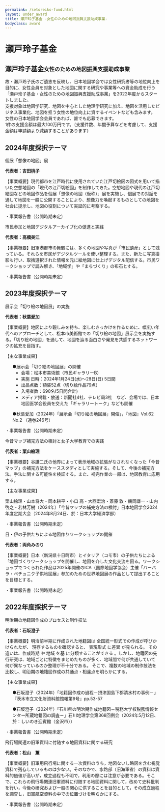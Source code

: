 ```yaml
---
permalink: /setoreiko-fund.html
layout: under_award
title: 瀬戸玲子基金 -女性のための地図振興支援助成事業-
bodyclass: award
---
```


# 瀬戸玲子基金
<!-- {:.heading-text} -->

<div class="top-section">
  <h2>瀬戸玲子基金<small>女性のための地図振興支援助成事業</small></h2>
  <div class="sr-row">
    <div class="sr-text">
      故・瀬戸玲子氏のご遺志を反映し、日本地図学会では女性研究者等の地位向上を目的に、女性会員を対象とした地図に関する研究や事業等への資金助成を行う「瀬戸玲子基金・女性のための地図振興支援助成事業」を2022年度からスタートしました。<br>
      支援対象は地図学研究、地図を中心とした地理学研究に加え、地図を活用したビジネス事業化、地図を担う女性の地位向上に資するイベントなども含みます。<br>
      女性の日本地図学会会員であれば、誰でも応募できます。<br>
      1件の支援金額は最大100万円です。（支援件数、年間予算などを考慮して、支援金額は申請額より減額することがあります）<br>
    </div>
    <div class="sr-image"><img src="{{ site.baseurl }}/assets/img/main/img_setoreiko.jpg" class="w-100" alt=""></div>
  </div>
 
<div class="top-section">
  <h2>2024年度採択テーマ</h2>
  <div class="setoreiko-awards">
    <div class="list-box">
      <div class="list-box-inner">
        <div class="box-sr-title award-ornament">
           <div>
            <!-- div class="year">2024年</div -->
            個展「想像の地図」展
          </div>
        </div>
        <div class="box-sr-text">
          <p><b>代表者：吉田桃子</b></p>
          <p>【事業概要】現代都市を江⼾時代に使⽤されていた江⼾切絵図の図式を⽤いて描いた空想地図の「現代の江⼾切絵図」を制作してきた。空想地図や現代の江⼾切絵図などの地図作品を個展「想像の地図（仮称）」展を実施し、個展での対話を通して地図を⼀般に公開することにより、想像⼒を喚起するものとしての地図を社会に提⽰し、地図の役割について実証的に考察する。</p>
          <p>・事業報告書（公開時期未定）</p> 
          <!-- <p class="sr-link"><a href="{{ site.baseurl }}/archive/file/setoreiko_fund/setireiko-fund-pamphlet.pdf">・事業報告書<span class="icon-doc"></span></a></p> -->
        </div>
      </div>
    </div>
    <div class="list-box">
      <div class="list-box-inner">
        <div class="box-sr-title award-ornament">
           <div>
            <!-- div class="year">2024年</div -->
            市民参加と地図デジタルアーカイブ化の促進と実践
          </div>
        </div>
        <div class="box-sr-text">
          <p><b>代表者：高橋美江</b></p>
          <p>【事業概要】旧軍港都市の舞鶴には、多くの地図や写真が「市民遺産」として残っている。それらを市民がデジタルツールを使い整理する。また、新たに写真撮影も行い、取捨選択された情報を元に絵地図に仕上げデジタル配信する。市民ワークショップで読み解き、「地域学」や「まちづくり」の布石とする。</p>
          <p>・事業報告書（公開時期未定）</p> 
          <!-- <p class="sr-link"><a href="{{ site.baseurl }}/archive/file/setoreiko_fund/setireiko-fund-pamphlet.pdf">・事業報告書<span class="icon-doc"></span></a></p> -->
        </div>
      </div>
    </div>
  </div>
</div>

<div class="top-section">
  <h2>2023年度採択テーマ</h2>
  <div class="setoreiko-awards">
    <div class="list-box">
      <div class="list-box-inner">
        <div class="box-sr-title award-ornament">
           <div>
            <!-- div class="year">2023年</div -->
            展示会「切り絵の地図展」の実施
          </div>
        </div>
        <div class="box-sr-text">
          <p><b>代表者：秋葉愛加</b></p>
          <p>【事業概要】地図により親しみを持ち、楽しむきっかけを作るために、幅広い年代へのアプローチとして、松本市美術館での「切り絵の地図」展示会を実施する。「切り絵の地図」を通して、地図を辿る面白さや発見を共感するネットワークの拡充を目指す。</p>
          <p>【主な事業成果】</p>
           <ul>●展示会「切り絵の地図展」の開催
              <li style="margin-left: 2em;">会場：松本市美術館（市民ギャラリーB）</li>
              <li style="margin-left: 2em;">実施 日時：2024年1月24日(水)〜28日(日) 5日間 </li>
              <li style="margin-left: 2em;">出品点数：額装52点（切り絵作品79点）</li>
              <li style="margin-left: 2em;">入場者数：690名(5日間合計)</li>
              <li style="margin-left: 2em;">メディア掲載・放送：新聞社4社、テレビ局3社　など、会場では、日本地図医学会役員を交えた「ギャラリートーク」なども開催</li>
           </ul>
          <ul>●秋葉愛加（2024年）「展示会「切り絵の地図展」開催」，『地図』Vol.62 No.2 （通巻246号）</ul>
          <p>・事業報告書（公開時期未定）</p> 
          <!-- <p class="sr-link"><a href="{{ site.baseurl }}/archive/file/setoreiko_fund/setireiko-fund-pamphlet.pdf">・事業報告書<span class="icon-doc"></span></a></p> -->
        </div>
      </div>
    </div>
    <div class="list-box">
      <div class="list-box-inner">
        <div class="box-sr-title award-ornament">
           <div>
            <!-- div class="year">2023年</div -->
            今昔マップ補完方法の検討と女子大学教育での実践
          </div>
        </div>
        <div class="box-sr-text">
          <p><b>代表者：栗山絵理</b></p>
          <p>【事業概要】谷謙二氏の他界によって表示地域の拡張がなされなくなった「今昔マップ」の補完方法をケーススタディとして実施する。そして、今後の補完方法。手法に関する可能性を検証する。また、補完作業の一部は、地図教育に応用する。</p>
          <p>【主な事業成果】</p>
          <p>栗山絵理・山本将大・岡本耕平・小口 高・大西宏治・斎藤 敦・鶴岡謙一・山内啓之・若林芳樹（2024年）「今昔マップの補完方法の検討」日本地図学会2024年度定期大会（2024年8月24日、於：日本大学経済学部）</p>
          <p>・事業報告書（公開時期未定）</p> 
          <!-- <p class="sr-link"><a href="{{ site.baseurl }}/archive/file/setoreiko_fund/setireiko-fund-pamphlet.pdf">・事業報告書<span class="icon-doc"></span></a></p> -->
        </div>
      </div>
    </div>
    <div class="list-box">
      <div class="list-box-inner">
        <div class="box-sr-title award-ornament">
           <div>
            <!-- div class="year">2023年</div -->
            日・伊の子供たちによる地図作りワークショップの開催
          </div>
        </div>
        <div class="box-sr-text">
          <p><b>代表者：両角みのり</b></p>
          <p>【事業概要】日本（新潟県十日町市）とイタリア（コモ市）の子供たちによる「地図づくりワークショップを開催し、地図を介した文化交流を図る。ワークショップでつくられた作品は2025年開催のICA（国際地図学協会）主催「バーバラ・ペチュニク子供地図展」参加のための世界地図展の作品として提出することを目標とする。</p>
          <p>・事業報告書（公開時期未定）</p> 
          <!-- <p class="sr-link"><a href="{{ site.baseurl }}/archive/file/setoreiko_fund/setireiko-fund-pamphlet.pdf">・事業報告書<span class="icon-doc"></span></a></p> -->
        </div>
      </div>
    </div>
  </div>
</div>

<div class="top-section">
  <h2>2022年度採択テーマ</h2>
  <div class="setoreiko-awards">
    <div class="list-box">
      <div class="list-box-inner">
        <div class="box-sr-title award-ornament">
           <div>
            <!-- div class="year">2024年</div -->
            明治期の地籍図作成のプロセスと制作技法
          </div>
        </div>
        <div class="box-sr-text">
          <p><b>代表者：石坂澄子</b></p>
          <p>【事業概要】明治前半期に作成された地籍図は 全国統一形式での作成が呼びかけられたが、 現存するものを確認すると、 表現形式 に差異 が見られる。 その違いは、作成時期 や 地域 を基 に分類することができる 。しかし、地籍図の先行研究は、地域ごとに特徴をまとめたものが多く、地域間で何が共通していて 何が異なっているのか整理が不十分である。 そこで、複数の地域の制作技法を比較し、明治期の地籍図作成の共通点・相違点を明らかにする。</p>
          <p>【主な事業成果】</p>
          <ul>●石坂澄子（2024年）「地籍図作成の過程－摂津国島下郡清水村の事例－」『茨木市立文化財資料館館報第9号』pp.53-57</ul>
          <ul>●石坂澄子（2024年）「石川県の明治期作成地籍図－税務大学校税務情報センター所蔵地籍図の調査－」石川地理学会第368回例会（2024年5月12日、於：しいのき迎賓館（金沢市））</ul>
          <p>・事業報告書（公開時期未定）</p> 
          <!-- <p class="sr-link"><a href="{{ site.baseurl }}/archive/file/setoreiko_fund/setireiko-fund-pamphlet.pdf">・事業報告書<span class="icon-doc"></span></a></p> -->
        </div>
      </div>
    </div>
    <div class="list-box">
      <div class="list-box-inner">
        <div class="box-sr-title award-ornament">
           <div>
            <!-- div class="year">2024年</div -->
            飛行場関連の旧軍資料に付随する地図資料に関する研究
          </div>
        </div>
        <div class="box-sr-text">
          <p><b>代表者：松山　薫</b></p>
          <p>【事業概要】旧軍用飛行場に関する一次資料のうち，地図ないし略図を含む視覚資料で残存しているものは少ない。そのなかで、水路部（旧海軍省）の資料は資料的価値が高いが，成立過程も不明で，利用の際には注意が必要である。そこで、これらの飛行場関連旧軍資料に付随する地図資料に関して，改めて史料批判を行い，今後の研究および一般の関心に供することを目的として，その成立過程を調査し，旧軍航空資料の中での位置づけを明らかにする。</p>
          <p>・事業報告書（公開時期未定）</p> 
          <!-- <p class="sr-link"><a href="{{ site.baseurl }}/archive/file/setoreiko_fund/setireiko-fund-pamphlet.pdf">・事業報告書<span class="icon-doc"></span></a></p> -->
        </div>
      </div>
    </div>
  </div>
</div>


<!-- <div class="top-section">
  <h2>募集概要</h2>
  <p class="heading-text">日本地図学会では、故・瀬戸玲子氏のご遺志を反映し、女性研究者等の地位向上を目的に、女性会員を対象とした地図に関する研究や事業等への資金助成を行う「瀬戸玲子基金・女性のための地図振興支援助成事業」を下記の通り募集します。女性の地位向上に特化した地球科学分野の支援助成制度です。女性の日本地図学会の正会員、学生会員の方の多数の応募をお待ちしています。<br>詳しくは、以下の募集要領・資料などをご覧ください。女性会員の積極的な応募をお待ちしています。</p>
  <table class="main-table">
    <tr>
      <td>支援助成期間</td>
      <td>2022（令和 4）年 11 月 1 日～ 2023（令和 5）年 3 月 31 日まで。</td>
    </tr>
    <tr>
      <td>応募資格者</td>
      <td>以下の①または②に該当する者。また、複数人で研究グループを構成しても良いが、<br>代表者は①または②の方でなくてはいけません。<br><br>① 日本地図学会の女性正会員又は女性学生会員。<br>② 日本地図学会の特別会員組織に所属する女性（ただし各組織から 1 名のみ）</td>
    </tr>
    <tr>
      <td>支援助成対象分野提出期限</td>
      <td>● 地図学研究<br>● 地図を中心とした地理学研究<br>● 地図を活用したビジネス事業化<br>● その他、地図を担う女性の地位向上に資する事業<br>上記分野に関する申請書（様式１）を<br>【2022 年 9 月 30 日（金）17 時必着】で日本地図学会事務局まで<br>メールまたは郵送で提出してください。</td>
    </tr>
    <tr>
      <td>資料</td>
      <td>
        <a href="{{ site.baseurl }}/archive/file/setoreiko_fund/瀬戸玲子基金支援助成事業公募要領8月25日改訂版 (1).pdf">・2022年度 募集要領 　※8/25改訂<span class="icon-pdf"></span></a><br>
        <a href="{{ site.baseurl }}/archive/file/setoreiko_fund/setireiko-fund-pamphlet.pdf">・ 事業パンフレット<span class="icon-pdf"></span></a><br>
        <a href="{{ site.baseurl }}/archive/file/setoreiko_fund/瀬戸玲子基金支援助成事業申請書様式１改訂版.doc">・ 申請書（様式１）※8/25改訂<span class="icon-doc"></span></a><br>
        <a href="{{ site.baseurl }}/archive/file/setoreiko_fund/瀬戸玲子基金支援助成事業実施計画書（様式２）.doc">・ 実施計画書（様式２）<span class="icon-doc"></span></a><br>
        <a href="{{ site.baseurl }}/archive/file/setoreiko_fund/瀬戸玲子基金支援助成事業実施報告書（様式３）.doc">・ 実施報告書（様式３）<span class="icon-doc"></span></a><br>
        <br>
        <a href="{{ site.baseurl }}/archive/file/setoreiko_fund/ReikoSetoFundSupportGrantProgram2022.zip">* すべてのファイル（ZIPファイル）</a><br>
      </td>
    </tr>
  </table>
</div> -->
